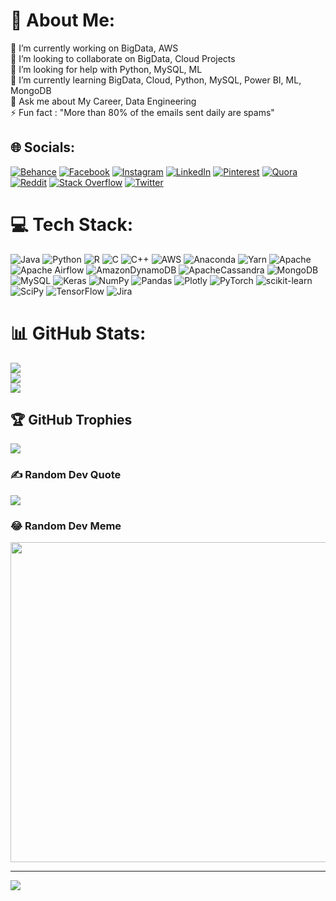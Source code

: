 # 💫 About Me:
🔭 I’m currently working on BigData, AWS<br>👯 I’m looking to collaborate on BigData, Cloud Projects<br>🤝 I’m looking for help with Python, MySQL, ML<br>🌱 I’m currently learning BigData, Cloud, Python, MySQL, Power BI, ML, MongoDB<br>💬 Ask me about My Career, Data Engineering <br>⚡ Fun fact : "More than 80% of the emails sent daily are spams"


## 🌐 Socials:
[![Behance](https://img.shields.io/badge/Behance-1769ff?logo=behance&logoColor=white)](https://behance.net/rahulnimkar) [![Facebook](https://img.shields.io/badge/Facebook-%231877F2.svg?logo=Facebook&logoColor=white)](https://facebook.com/rahul.nimkar036) [![Instagram](https://img.shields.io/badge/Instagram-%23E4405F.svg?logo=Instagram&logoColor=white)](https://instagram.com/rn_rahulnimkar) [![LinkedIn](https://img.shields.io/badge/LinkedIn-%230077B5.svg?logo=linkedin&logoColor=white)](https://linkedin.com/in/rahul94) [![Pinterest](https://img.shields.io/badge/Pinterest-%23E60023.svg?logo=Pinterest&logoColor=white)](https://pinterest.com/@rahulnimkar3) [![Quora](https://img.shields.io/badge/Quora-%23B92B27.svg?logo=Quora&logoColor=white)](https://quora.com/profile/Rahul-Nimkar-3) [![Reddit](https://img.shields.io/badge/Reddit-%23FF4500.svg?logo=Reddit&logoColor=white)](https://reddit.com/user/Adventurous_Pie_036) [![Stack Overflow](https://img.shields.io/badge/-Stackoverflow-FE7A16?logo=stack-overflow&logoColor=white)](https://stackoverflow.com/users/rahul-nimkar) [![Twitter](https://img.shields.io/badge/Twitter-%231DA1F2.svg?logo=Twitter&logoColor=white)](https://twitter.com/@rahul_nimkar) 

# 💻 Tech Stack:
![Java](https://img.shields.io/badge/java-%23ED8B00.svg?style=plastic&logo=java&logoColor=white) ![Python](https://img.shields.io/badge/python-3670A0?style=plastic&logo=python&logoColor=ffdd54) ![R](https://img.shields.io/badge/r-%23276DC3.svg?style=plastic&logo=r&logoColor=white) ![C](https://img.shields.io/badge/c-%2300599C.svg?style=plastic&logo=c&logoColor=white) ![C++](https://img.shields.io/badge/c++-%2300599C.svg?style=plastic&logo=c%2B%2B&logoColor=white) ![AWS](https://img.shields.io/badge/AWS-%23FF9900.svg?style=plastic&logo=amazon-aws&logoColor=white) ![Anaconda](https://img.shields.io/badge/Anaconda-%2344A833.svg?style=plastic&logo=anaconda&logoColor=white) ![Yarn](https://img.shields.io/badge/yarn-%232C8EBB.svg?style=plastic&logo=yarn&logoColor=white) ![Apache](https://img.shields.io/badge/apache-%23D42029.svg?style=plastic&logo=apache&logoColor=white) ![Apache Airflow](https://img.shields.io/badge/Apache%20Airflow-017CEE?style=plastic&logo=Apache%20Airflow&logoColor=white) ![AmazonDynamoDB](https://img.shields.io/badge/Amazon%20DynamoDB-4053D6?style=plastic&logo=Amazon%20DynamoDB&logoColor=white) ![ApacheCassandra](https://img.shields.io/badge/cassandra-%231287B1.svg?style=plastic&logo=apache-cassandra&logoColor=white) ![MongoDB](https://img.shields.io/badge/MongoDB-%234ea94b.svg?style=plastic&logo=mongodb&logoColor=white) ![MySQL](https://img.shields.io/badge/mysql-%2300f.svg?style=plastic&logo=mysql&logoColor=white) ![Keras](https://img.shields.io/badge/Keras-%23D00000.svg?style=plastic&logo=Keras&logoColor=white) ![NumPy](https://img.shields.io/badge/numpy-%23013243.svg?style=plastic&logo=numpy&logoColor=white) ![Pandas](https://img.shields.io/badge/pandas-%23150458.svg?style=plastic&logo=pandas&logoColor=white) ![Plotly](https://img.shields.io/badge/Plotly-%233F4F75.svg?style=plastic&logo=plotly&logoColor=white) ![PyTorch](https://img.shields.io/badge/PyTorch-%23EE4C2C.svg?style=plastic&logo=PyTorch&logoColor=white) ![scikit-learn](https://img.shields.io/badge/scikit--learn-%23F7931E.svg?style=plastic&logo=scikit-learn&logoColor=white) ![SciPy](https://img.shields.io/badge/SciPy-%230C55A5.svg?style=plastic&logo=scipy&logoColor=%white) ![TensorFlow](https://img.shields.io/badge/TensorFlow-%23FF6F00.svg?style=plastic&logo=TensorFlow&logoColor=white) ![Jira](https://img.shields.io/badge/jira-%230A0FFF.svg?style=plastic&logo=jira&logoColor=white)
# 📊 GitHub Stats:
![](https://github-readme-stats.vercel.app/api?username=RahulNimkar036&theme=dark&hide_border=false&include_all_commits=false&count_private=false)<br/>
![](https://github-readme-streak-stats.herokuapp.com/?user=RahulNimkar036&theme=dark&hide_border=false)<br/>
![](https://github-readme-stats.vercel.app/api/top-langs/?username=RahulNimkar036&theme=dark&hide_border=false&include_all_commits=false&count_private=false&layout=compact)

## 🏆 GitHub Trophies
![](https://github-profile-trophy.vercel.app/?username=RahulNimkar036&theme=radical&no-frame=false&no-bg=true&margin-w=4)

### ✍️ Random Dev Quote
![](https://quotes-github-readme.vercel.app/api?type=horizontal&theme=radical)

### 😂 Random Dev Meme
<img src="https://random-memer.herokuapp.com/" width="512px"/>

---
[![](https://visitcount.itsvg.in/api?id=RahulNimkar036&icon=0&color=0)](https://visitcount.itsvg.in)
